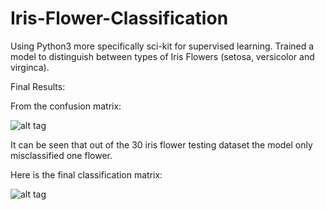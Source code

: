 # Iris-Flower-Classification
Using Python3 more specifically sci-kit for supervised learning. Trained a model to distinguish between types of Iris Flowers (setosa, versicolor and virginca). 

Final Results:
 
From the confusion matrix:

![alt tag](https://snag.gy/Io8YcJ.jpg)

It can be seen that out of the 30 iris flower testing dataset the model only misclassified one flower. 

Here is the final classification matrix:

![alt tag](https://snag.gy/ixWMaB.jpg)


